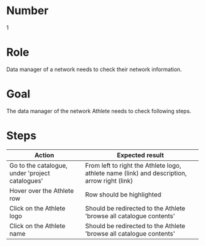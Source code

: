 
# Number

1

# Role

Data manager of a network needs to check their network information.

# Goal

The data manager of the network Athlete needs to check following steps.

# Steps

| Action | Expected result |
| -------| ----------------|
| Go to the catalogue, under 'project catalogues' | From left to right the Athlete logo, athlete name (link) and description, arrow right (link) |
| Hover over the Athlete row | Row should be highlighted |
| Click on the Athlete logo | Should be redirected to the Athlete 'browse all catalogue contents' |
| Click on the Athlete name | Should be redirected to the Athlete 'browse all catalogue contents' |
